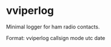 # vviperlog
<p>Minimal logger for ham radio contacts.</p>

<p>Format: vviperlog callsign mode utc date</p>
